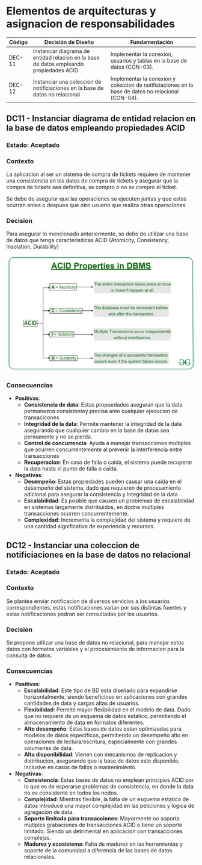 # Elementos de arquitecturas y asignacion de responsabilidades

| Código | Decisión de Diseño               | Fundamentación                                                                                                                             |
|--------|----------------------------------|-------------------------------------------------------------------------------------------------------------------------------------------|
| DEC-11  | Instanciar diagrama de entidad relacion en la base de datos empleando propiedades ACID | Implementar la conexion, usuarios y tablas en la base de datos (CON-03). |
| DEC-12  | Instanciar una coleccion de notificiaciones en la base de datos no relacional  | Implementar la conexion y coleccion de notificiaciones en la base de datos no relacional (CON-04). |

## DC11 - Instanciar diagrama de entidad relacion en la base de datos empleando propiedades ACID

### Estado: Aceptado

### Contexto
La aplicacion al ser un sistema de compra de tickets requiere de mantener una consistencia en los datos de compra de tickets y asegurar que la compra de tickets sea definitiva, se compro o no se compro el ticket.

Se debe de asegurar que las operaciones se ejecuten juntas y que estas ocurran antes o despues que otro usuario que realiza otras operaciones.

### Decision
Para asegurar lo mencionado anteriormente, se debe de utilizar una base de datos que tenga caracterisiticas ACID (Atomicity, Consistency, Insolation, Durability)

![ACID Properties](/s01-Grupo3-MusicFest/Proyecto/Imagenes/ACID-Properties.jpg)

### Consecuencias

- **Positivas**:
    - **Consistencia de data**: Estas propuedades aseguran que la data permanezca consistentey precisa ante cualquier ejecucion de transacicones
    - **Integridad de la data**: Permite mantener la integridad de la data asegurando que cualquier cambio en la base de datos sea permanente y no se pierda.
    - **Control de concurrencia**: Ayuda a manejar transacciones multiples que ocurren concurrentemente al prevenir la interferencia entre transacciones
    - **Recuperacion**: En caso de falla o caida, el sistema puede recuperar la data hasta el punto de falla o caida.
- **Negativas**:
    - **Desempeño**: Estas propiedades pueden causar una caida en el desempeño del sistema, dado que requieren de procesamiento adicional para asegurar la consistencia y integridad de la data
    - **Escalabilidad**: Es posible que causen un problemas de escalabilidad en sistemas largamente distribuidos, en dodne multiples transacciones ocurren concurrentemente.
    - **Complexidad**: Incrementa la complejidad del sistema y requiere de una cantidad significativa de experiencia y recursos.

## DC12 - Instanciar una coleccion de notificiaciones en la base de datos no relacional

### Estado: Aceptado

### Contexto
Se plantea enviar notificacion de diversos servicios a los usuarios correspondientes, estas notificaciones varian por sus distintas fuentes y estas notificaciones podran ser consultadas por los usuarios.

### Decision
Se propone utilizar una base de datos no relacional, para manejar estos datos con formatos variables y el procesamiento de informacion para la consulta de datos.

### Consecuencias

- **Positivas**:
    - **Escalabilidad**: Este tipo de BD esta diseñado para expandirse horizontalmente, siendo beneficioso en aplicaciones con grandes cantidades de data y cargas altas de usuarios.
    - **Flexibilidad**: Permite mayor flexibilidad en el modelo de data. Dado que no requiere de un esquema de datos estatico, permitiendo el almacenamiento de data en formatos diferentes.
    - **Alto desempeño**: Estas bases de datos estan optimizadas para modelos de datos especificos, permitiendo un desempeño alto en operaciones de lectura/escritura, especialmente con grandes volumenes de data.
    - **Alta disponibilidad**: Vienen con mecanismos de replicacion y distribucion, asegurando que la base de datos este disponible, inclusive en casos de fallos o mantenimiento.
- **Negativas**:
    - **Consistencia**: Estas bases de datos no emplean principios ACID por lo que es de esperarse problemas de consistencia, en donde la data no es consistente en todos los nodos.
    - **Complejidad**: Mientras flexible, la falta de un esquema estatico de datos introduce una mayor complejidad en las peticiones y logica de agregacion de data.
    - **Soporte limitado para transacciones**: Mayormente no soporta mutiples grabaciones de transacciones ACID o tiene un soporte limitado. Siendo un detrimental en aplicacion con transacciones complejas.
    - **Madurez y ecosistema**: Falta de madurez en las herramientas y soporte de la comunidad a diferencia de las bases de datos relacionales.